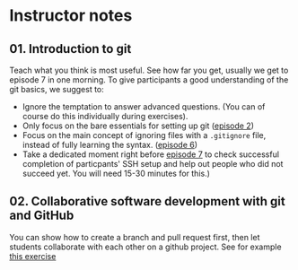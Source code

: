# Instructor notes
## 01. Introduction to git
Teach what you think is most useful. See how far you get, usually we get to episode 7 in one morning.
To give participants a good understanding of the git basics, we suggest to:
* Ignore the temptation to answer advanced questions. (You can of course do this individually during exercises).
* Only focus on the bare essentials for setting up git ([episode 2](https://swcarpentry.github.io/git-novice/02-setup/index.html))
* Focus on the main concept of ignoring files with a `.gitignore` file, instead of fully learning the syntax. ([episode 6](https://swcarpentry.github.io/git-novice/06-ignore/index.html))
* Take a dedicated moment right before [episode 7](https://swcarpentry.github.io/git-novice/07-github/index.html) to check successful completion of particpants' SSH setup and help out people who did not succeed yet. You will need 15-30 minutes for this.)

## 02. Collaborative software development with git and GitHub
You can show how to create a branch and pull request first, then let students collaborate with each other on a github project.
See for example [this exercise](https://github.com/esciencecenter-digital-skills/good-practices-in-research-software-development/blob/main/episodes/03-collaborative-version-control.md#exercise-working-as-a-project-collaborator-in-groups)

